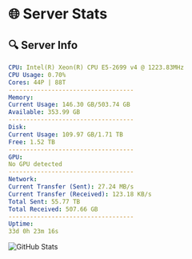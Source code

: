 # 🌐 Server Stats
## 🔍 Server Info
```yaml
CPU: Intel(R) Xeon(R) CPU E5-2699 v4 @ 1223.83MHz
CPU Usage: 0.70%
Cores: 44P | 88T
-----------------------------------
Memory:
Current Usage: 146.30 GB/503.74 GB
Available: 353.99 GB
-----------------------------------
Disk:
Current Usage: 109.97 GB/1.71 TB
Free: 1.52 TB
-----------------------------------
GPU:
No GPU detected
-----------------------------------
Network:
Current Transfer (Sent): 27.24 MB/s
Current Transfer (Received): 123.18 KB/s
Total Sent: 55.77 TB
Total Received: 507.66 GB
-----------------------------------
Uptime:
33d 0h 23m 16s
```
![GitHub Stats](https://img.shields.io/badge/Updated-2025-04-09_21:46:05-blue)